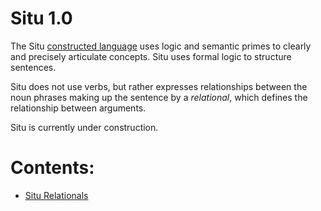 # Situ 1.0

The Situ [constructed language](http://en.wikipedia.org/wiki/Constructed_language) uses logic and semantic primes to clearly and precisely articulate concepts. 
Situ uses formal logic to structure sentences.

Situ does not use verbs, but rather expresses relationships between the noun phrases making up the sentence by a *relational*, which defines the relationship between arguments.

Situ is currently under construction.

# Contents:
* [Situ Relationals](https://github.com/5587026/situ/blob/master/relationals)
